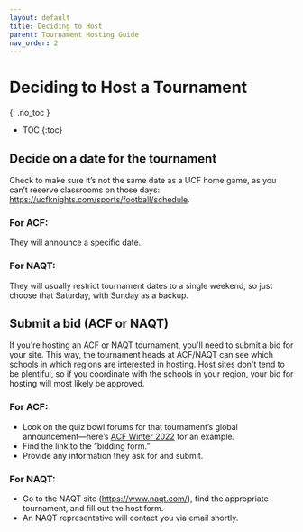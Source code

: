 ```yaml
---
layout: default
title: Deciding to Host
parent: Tournament Hosting Guide
nav_order: 2
---
```


#  Deciding to Host a Tournament
{: .no_toc }

- TOC
{:toc}

## Decide on a date for the tournament
Check to make sure it’s not the same date as a UCF home game, as you can’t reserve classrooms on those days: https://ucfknights.com/sports/football/schedule.  


### For ACF: 
They will announce a specific date. 



### For NAQT:
They will usually restrict tournament dates to a single weekend, so just choose that Saturday, with Sunday as a backup. 

## Submit a bid (ACF or NAQT)

If you're hosting an ACF or NAQT tournament, you'll need to submit a bid for your site. This way, the tournament heads at ACF/NAQT can see which schools in which regions are interested in hosting. Host sites don't tend to be plentiful, so if you coordinate with the schools in your region, your bid for hosting will most likely be approved.

### For ACF:
 
* Look on the quiz bowl forums for that tournament’s global announcement—here’s [ACF Winter 2022](https://hsquizbowl.org/forums/viewtopic.php?t=26240) for an example.
* Find the link to the “bidding form.”
* Provide any information they ask for and submit.

### For NAQT: 
* Go to the NAQT site (https://www.naqt.com/), find the appropriate tournament, and fill out the host form. 
* An NAQT representative will contact you via email shortly. 
